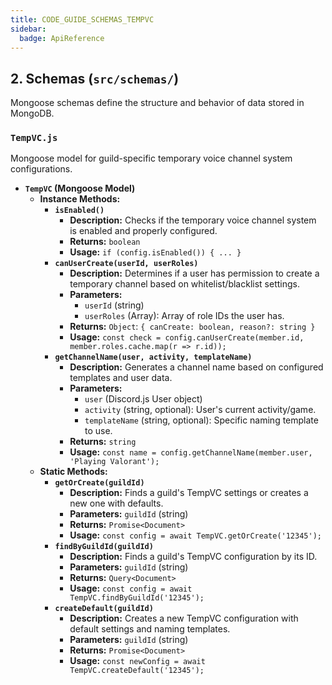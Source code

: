 ```yaml
---
title: CODE_GUIDE_SCHEMAS_TEMPVC
sidebar:
  badge: ApiReference
---
```


## 2. Schemas (`src/schemas/`)

Mongoose schemas define the structure and behavior of data stored in MongoDB.

### `TempVC.js`
Mongoose model for guild-specific temporary voice channel system configurations.

*   **`TempVC` (Mongoose Model)**
    *   **Instance Methods:**
        *   **`isEnabled()`**
            *   **Description:** Checks if the temporary voice channel system is enabled and properly configured.
            *   **Returns:** `boolean`
            *   **Usage:** `if (config.isEnabled()) { ... }`
        *   **`canUserCreate(userId, userRoles)`**
            *   **Description:** Determines if a user has permission to create a temporary channel based on whitelist/blacklist settings.
            *   **Parameters:**
                *   `userId` (string)
                *   `userRoles` (Array<string>): Array of role IDs the user has.
            *   **Returns:** `Object`: `{ canCreate: boolean, reason?: string }`
            *   **Usage:** `const check = config.canUserCreate(member.id, member.roles.cache.map(r => r.id));`
        *   **`getChannelName(user, activity, templateName)`**
            *   **Description:** Generates a channel name based on configured templates and user data.
            *   **Parameters:**
                *   `user` (Discord.js User object)
                *   `activity` (string, optional): User's current activity/game.
                *   `templateName` (string, optional): Specific naming template to use.
            *   **Returns:** `string`
            *   **Usage:** `const name = config.getChannelName(member.user, 'Playing Valorant');`
    *   **Static Methods:**
        *   **`getOrCreate(guildId)`**
            *   **Description:** Finds a guild's TempVC settings or creates a new one with defaults.
            *   **Parameters:** `guildId` (string)
            *   **Returns:** `Promise<Document>`
            *   **Usage:** `const config = await TempVC.getOrCreate('12345');`
        *   **`findByGuildId(guildId)`**
            *   **Description:** Finds a guild's TempVC configuration by its ID.
            *   **Parameters:** `guildId` (string)
            *   **Returns:** `Query<Document>`
            *   **Usage:** `const config = await TempVC.findByGuildId('12345');`
        *   **`createDefault(guildId)`**
            *   **Description:** Creates a new TempVC configuration with default settings and naming templates.
            *   **Parameters:** `guildId` (string)
            *   **Returns:** `Promise<Document>`
            *   **Usage:** `const newConfig = await TempVC.createDefault('12345');`
